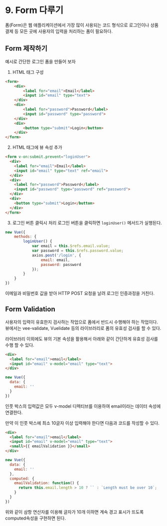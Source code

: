 # 9. Form 다루기

폼(Form)은 웹 애플리케이션에서 가장 많이 사용되는 코드 형식으로 로그인이나
상품 결제 등 모든 곳에 사용자의 입력을 처리하는 폼이 필요하다.

## Form 제작하기
예시로 간단한 로그인 폼을 만들어 보자

1. HTML 태그 구성
```html
<form>
    <div>
        <label for="email">Email</label>
        <input id="email" type="text">
    </div>
    <div>
        <label for="password">Password</label>
        <input id="password" type="password">
    </div>
    <div>
        <button type="submit">Login</button>
    </div>
</form>
```

2. HTML 태그에 뷰 속성 추가
```html
<form v-on:submit.prevent="loginUser">
  <div>
    <label for="email">Email</label>
    <input id="email" type="text" ref="email">
  </div>
  <div>
    <label for="password">Password</label>
    <input id="password" type="password" ref="password">
  </div>
  <div>
    <button type="submit">Login</button>
  </div>
</form>
```

3. 로그인 버튼 클릭시 처리
로그인 버튼을 클릭하면 `loginUser()` 메서드가 실행된다.
```javascript
new Vue({
    methods: {
        loginUser() {
            var email = this.$refs.email.value;
            var password = this.$refs.password.value;
            axios.post('/login', {
                email: email,
                password: password
            });
        }
    }
})
```
이메일과 비밀번호 값을 받아 HTTP POST 요청을 날려 로그인 인증과정을 거친다.

## Form Validation
사용자의 입력이 유효한지 검사하는 작업으로 폼에서 반드시 수행해야 하는 작업이다.
뷰에서는 vee-validate, Vuelidate 등의 라이브러리로 폼의 유효성 검사를 
할 수 있다.

라이브러리 이외에도 뷰의 기본 속성을 활용해서 아래와 같이 간단하게 유효성 검사를
수행 할 수 있다.
```html
<div>
  <label for="email">email</label>
  <input id="email" v-model="email" type="text">
</div>
```
```javascript
new Vue({
  data: {
    email: ''
  }
})
```
인풋 박스의 입력값은 모두 v-model 디렉티브를 이용하여 email이라는 데이터 속성에
연결한다.

만약 이 인풋 박스에 최소 10글자 이상 입력해야 한다면 다음과 코드를 작성할 수 있다.
```html
<div>
  <label for="email">email</label>
  <input id="email" v-model="email" type="text">
  <small>{{ emailValidation }}</small>
</div>
```
```javascript
new Vue({
  data: {
    email: ''
  },
  computed: {
    emailValidation: function() {
      return this.email.length > 10 ? `` : `Length must be over 10`;
    }
  }
})
```
위와 같이 삼항 연산자를 이용해 글자가 10개 이하면 계속 경고 표시가 뜨도록 computed속성을
구현하면 된다.